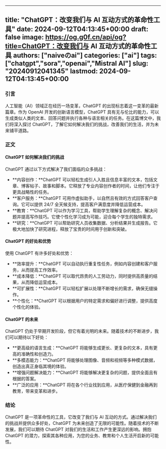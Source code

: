 
---
title: "ChatGPT：改变我们与 AI 互动方式的革命性工具"
date: 2024-09-12T04:13:45+00:00
draft: false
image: https://og.g0f.cn/api/og?title=ChatGPT：改变我们与 AI 互动方式的革命性工具
authors: ["naiveのai"]
categories: ["ai"]
tags: ["chatgpt","sora","openai","Mistral AI"]
slug: "20240912041345"
lastmod: 2024-09-12T04:13:45+00:00
---
### 引言

人工智能（AI）领域正在经历一场变革，ChatGPT 的出现标志着这一变革的最新篇章。作为 OpenAI 开发的创新语言模型，ChatGPT 具有无与伦比的能力，可以生成类似人类的文本、回答问题并执行各种与语言相关的任务。在这篇博文中，我们将深入探讨 ChatGPT，了解它如何解决我们的挑战，改善我们的生活，并为未来铺平道路。

### 正文

#### ChatGPT 如何解决我们的挑战

ChatGPT 通过以下方式解决了我们面临的众多挑战：

- **内容创作：**ChatGPT 可以轻松生成引人入胜且信息丰富的文本，包括文章、博客帖子、故事和脚本。它释放了专业内容创作者的时间，让他们专注于更具战略性的任务。
- **客户服务：**ChatGPT 可用作虚拟助手，以自然且有效的方式回答客户查询。它可以提供 24/7 全天候支持，提高客户满意度并降低运营成本。
- **教育：**ChatGPT 可以作为学习工具，帮助学生理解复杂的概念、解决问题并提高写作技巧。它使个性化学习成为可能，迎合每个学生的独特需求。
- **研究：**ChatGPT 可以帮助研究人员收集数据、分析结果并生成报告。它极大地加快了研究进程，释放了宝贵的时间用于创新和突破。

#### ChatGPT 的好处和优势

使用 ChatGPT 有许多好处和优势：

- **效率提升：**ChatGPT 可以自动执行重复性任务，例如内容创建和客户服务，从而提高工作效率。
- **成本降低：**ChatGPT 可以取代昂贵的人工劳动力，同时提供高质量的结果，从而降低运营成本。
- **可扩展性：**ChatGPT 可以轻松扩展以处理不断增长的需求，确保无缝操作。
- **个性化：**ChatGPT 可以根据用户的特定需求和偏好进行调整，提供高度个性化的体验。

#### ChatGPT 的未来

ChatGPT 仍处于早期开发阶段，但它有着光明的未来。随着技术的不断进步，我们可以期待以下好处：

- **更高级的语言生成：**ChatGPT 将能够生成更长、更复杂的文本，具有更高的准确性和创造力。
- **多模态能力：**ChatGPT 将能够处理图像、音频和视频等多种模式数据，创造出真正身临其境的体验。
- **增强问题解决能力：**ChatGPT 将能够解决更复杂的问题，提供全面且有根据的答案。
- **广泛的应用：**ChatGPT 将在各个行业找到应用，从医疗保健到金融再到教育，带来变革和进步。

### 结论

ChatGPT 是一项革命性的工具，它改变了我们与 AI 互动的方式。通过解决我们的挑战并提供众多好处，ChatGPT 为未来创造了无限的可能性。随着技术的不断发展，我们可以期待 ChatGPT 对我们的生活和工作产生更深远的影响。拥抱 ChatGPT 的潜力，探索其各种应用，为您的业务、教育和个人生活开启新的可能性。